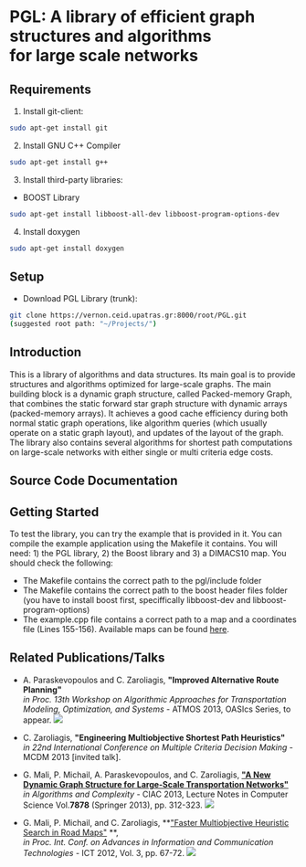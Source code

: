 # PGL: A library of efficient graph structures and algorithms <br> for large scale networks

## Requirements
1) Install git-client:
```sh
sudo apt-get install git
```
   
2) Install GNU C++ Compiler
```sh
sudo apt-get install g++
```

3) Install third-party libraries:

 - BOOST Library
 
```sh
sudo apt-get install libboost-all-dev libboost-program-options-dev
```

4) Install doxygen
```sh
sudo apt-get install doxygen
```

## Setup

 - Download PGL Library (trunk):

```sh
git clone https://vernon.ceid.upatras.gr:8000/root/PGL.git
(suggested root path: "~/Projects/")
```

## Introduction

 This is a library of algorithms and data structures. Its main goal is to provide structures and algorithms optimized for large-scale graphs. The main building block is a dynamic graph structure, called Packed-memory Graph, that combines the static forward star graph structure with dynamic arrays (packed-memory arrays). It achieves a good cache efficiency during both normal static graph operations, like algorithm queries (which usually operate on a static graph layout), and updates of the layout of the graph. The library also contains several algorithms for shortest path computations on large-scale networks with either single or multi criteria edge costs. 

## Source Code Documentation


## Getting Started

To test the library, you can try the example that is provided in it. You can compile the example application using the Makefile it contains. You will need: 1) the PGL library, 2) the Boost library and 3) a DIMACS10 map. You should check the following:

* The Makefile contains the correct path to the pgl/include folder
* The Makefile contains the correct path to the boost header files folder (you have to install boost first, speciffically libboost-dev and libboost-program-options)
* The example.cpp file contains a correct path to a map and a coordinates file (Lines 155-156). Available maps can be found [here](http://www.cc.gatech.edu/dimacs10/archive/streets.shtml).


## Related Publications/Talks

*   A. Paraskevopoulos and C. Zaroliagis, **"Improved Alternative Route Planning"**  
    _in Proc. 13th Workshop on Algorithmic Approaches for Transportation Modeling, Optimization, and Systems_ - ATMOS 2013, OASIcs Series, to appear. [![](../../pub/pdf_icon.gif)](../../pub/conf/C64-ATMOS2013-AltRoutes.pdf)

*   C. Zaroliagis, **"Engineering Multiobjective Shortest Path Heuristics"**  
    _in 22nd International Conference on Multiple Criteria Decision Making_ - MCDM 2013 [invited talk].

*   G. Mali, P. Michail, A. Paraskevopoulos, and C. Zaroliagis, **["A New Dynamic Graph Structure for Large-Scale Transportation Networks"](http://link.springer.com/chapter/10.1007%2F978-3-642-38233-8_26)**  
    _in Algorithms and Complexity_ - CIAC 2013, Lecture Notes in Computer Science Vol.**7878** (Springer 2013), pp. 312-323. [![](../../pub/pdf_icon.gif)](../../pub/conf/C63-CIAC2013-new-dyn-graph.pdf)

*   G. Mali, P. Michail, and C. Zaroliagis, **["Faster Multiobjective Heuristic Search in Road Maps"](http://doi.searchdl.org/03.CSS.2012.3.16_1) **,  
    _in Proc. Int. Conf. on Advances in Information and Communication Technologies_ - ICT 2012, Vol. 3, pp. 67-72. [![](../../pub/pdf_icon.gif)](../../pub/conf/C62-ICT2012-faster-mobj-search.pdf)
